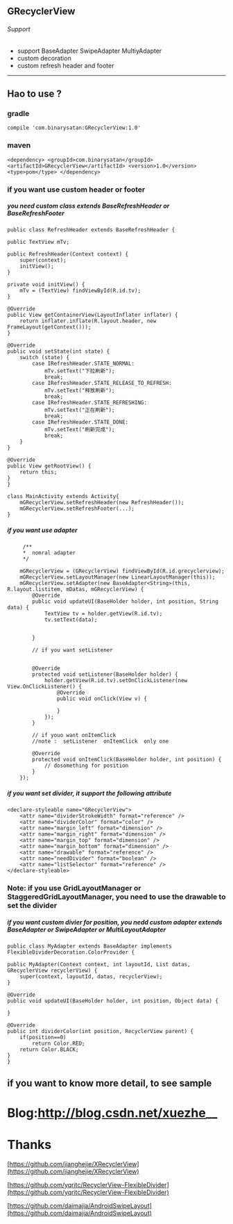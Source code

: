 ## GRecyclerView
###### Support
*  support BaseAdapter SwipeAdapter MultiyAdapter
*  custom decoration
*  custom refresh header and footer
___

## Hao to use ?

 ### gradle<br/>
`compile 'com.binarysatan:GRecyclerView:1.0'`

 ### maven
 `<dependency>
  <groupId>com.binarysatan</groupId>
  <artifactId>GRecyclerView</artifactId>
  <version>1.0</version>
  <type>pom</type>
</dependency>`

### if you want use custom header or footer
##### you need custom class extends BaseRefreshHeader or BaseRefreshFooter

    public class RefreshHeader extends BaseRefreshHeader {

    public TextView mTv;

    public RefreshHeader(Context context) {
        super(context);
        initView();
    }

    private void initView() {
        mTv = (TextView) findViewById(R.id.tv);
    }

    @Override
    public View getContainerView(LayoutInflater inflater) {
        return inflater.inflate(R.layout.header, new FrameLayout(getContext()));
    }

    @Override
    public void setState(int state) {
        switch (state) {
            case IRefreshHeader.STATE_NORMAL:
                mTv.setText("下拉刷新");
                break;
            case IRefreshHeader.STATE_RELEASE_TO_REFRESH:
                mTv.setText("释放刷新");
                break;
            case IRefreshHeader.STATE_REFRESHING:
                mTv.setText("正在刷新");
                break;
            case IRefreshHeader.STATE_DONE:
                mTv.setText("刷新完成");
                break;
        }
    }

    @Override
    public View getRootView() {
        return this;
    }
    }
    
    class MainActivity extends Activity{
        mGRecyclerView.setRefreshHeader(new RefreshHeader());
        mGRecyclerView.setRefreshFooter(...);
    }
    
##### if you want use adapter

         /**
         *  nomral adapter
         */

        mGRecyclerView = (GRecyclerView) findViewById(R.id.grecyclerview);
        mGRecyclerView.setLayoutManager(new LinearLayoutManager(this));
        mGRecyclerView.setAdapter(new BaseAdapter<String>(this, R.layout.listitem, mDatas, mGRecyclerView) {
            @Override
            public void updateUI(BaseHolder holder, int position, String data) {
                TextView tv = holder.getView(R.id.tv);
                tv.setText(data);
    

            }

            // if you want setListener


            @Override
            protected void setListener(BaseHolder holder) {
                holder.getView(R.id.tv).setOnClickListener(new View.OnClickListener() {
                    @Override
                    public void onClick(View v) {

                    }
                });
            }

            // if youo want onItemClick
            //note :  setListener  onItemClick  only one

            @Override
            protected void onItemClick(BaseHolder holder, int position) {
                // dosomething for position
            }
        });
        
        
        
        
##### if you want set divider, it support the following attribute

    <declare-styleable name="GRecyclerView">
        <attr name="dividerStrokeWidth" format="reference" />
        <attr name="dividerColor" format="color" />
        <attr name="margin_left" format="dimension" />
        <attr name="margin_right" format="dimension" />
        <attr name="margin_top" format="dimension" />
        <attr name="margin_bottom" format="dimension" />
        <attr name="drawable" format="reference" />
        <attr name="needDivider" format="boolean" />
        <attr name="listSelector" format="reference" />
    </declare-styleable>
    
### Note: if you use GridLayoutManager or StaggeredGridLayoutManager, you need to use the drawable to set the divider<br/>


##### if you want custom divier for position, you nedd custom adapter extends BaseAdapter or SwipeAdapter or MultiLayoutAdapter

    public class MyAdapter extends BaseAdapter implements FlexibleDividerDecoration.ColorProvider {
    
    public MyAdapter(Context context, int layoutId, List datas, GRecyclerView recyclerView) {
        super(context, layoutId, datas, recyclerView);
    }

    @Override
    public void updateUI(BaseHolder holder, int position, Object data) {
        
    }

    @Override
    public int dividerColor(int position, RecyclerView parent) {
        if(position==0)
            return Color.RED;
        return Color.BLACK;
    }
    }
    
## if you want to know more detail, to see sample



# Blog:http://blog.csdn.net/xuezhe__
# Thanks
[https://github.com/jianghejie/XRecyclerView](https://github.com/jianghejie/XRecyclerView)

[https://github.com/yqritc/RecyclerView-FlexibleDivider](https://github.com/yqritc/RecyclerView-FlexibleDivider)

[https://github.com/daimajia/AndroidSwipeLayout](https://github.com/daimajia/AndroidSwipeLayout)



